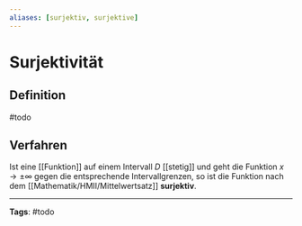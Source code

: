 ```yaml
---
aliases: [surjektiv, surjektive]
---
```


# Surjektivität
## Definition
#todo 

## Verfahren
Ist eine [[Funktion]] auf einem Intervall $D$ [[stetig]] und geht die Funktion $x \to \pm \infty$
gegen die entsprechende Intervallgrenzen, so ist die Funktion nach dem [[Mathematik/HMII/Mittelwertsatz]] **surjektiv**.

---
**Tags**: #todo 